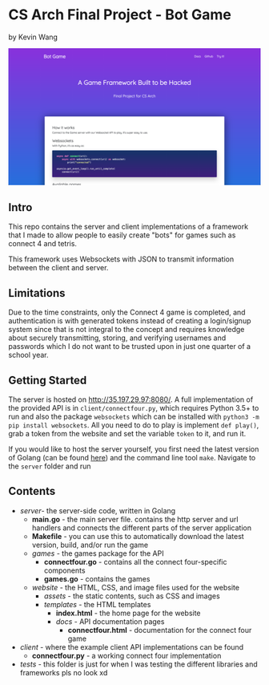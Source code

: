 # CS Arch Final Project - Bot Game
by Kevin Wang

![screenshot of website](screenshot.png)

## Intro

This repo contains the server and client implementations of a framework that I made to allow people to easily create "bots" for games such as connect 4 and tetris. 

This framework uses Websockets with JSON to transmit information between the client and server. 

## Limitations

Due to the time constraints, only the Connect 4 game is completed, and authentication is with generated tokens instead of creating a login/signup system since that is not integral to the concept and requires knowledge about securely transmitting, storing, and verifying usernames and passwords which I do not want to be trusted upon in just one quarter of a school year. 

## Getting Started

The server is hosted on http://35.197.29.97:8080/. A full implementation of the provided API is in `client/connectfour.py`, which requires Python 3.5+ to run and also the package `websockets` which can be installed with `python3 -m pip install websockets`. All you need to do to play is implement `def play()`, grab a token from the website and set the variable `token` to it, and run it.


If you would like to host the server yourself, you first need the latest version of Golang (can be found [here](https://golang.org/)) and the command line tool `make`. Navigate to the `server` folder and run 

## Contents

- _server_- the server-side code, written in Golang
    - **main.go** - the main server file. contains the http server and url handlers and connects the different parts of the server application
    - **Makefile** - you can use this to automatically download the latest version, build, and/or run the game
    - _games_ - the games package for the API
        - **connectfour.go** - contains all the connect four-specific components
        - **games.go** - contains the games
    - _website_ - the HTML, CSS, and image files used for the website
        - _assets_ - the static contents, such as CSS and images
        - _templates_ - the HTML templates
            - **index.html** - the home page for the website
            - _docs_ - API documentation pages
                - **connectfour.html** - documentation for the connect four game
- _client_ - where the example client API implementations can be found
    - **connectfour<nolink>.py** - a working connect four implementation
- _tests_ - this folder is just for when I was testing the different libraries and frameworks pls no look xd

